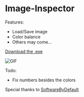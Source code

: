# Image-Inspector

Features:
* Load/Save image
* Color balance
* Others may come...

[Download the .exe](https://www.dropbox.com/s/luz19thrfhxs174/Image-Inspector.exe?dl=0)

![GIF](https://i.imgur.com/OIlgRva.gif)

Todo:
* Fix numbers besides the colors

Special thanks to [SoftwareByDefault](https://softwarebydefault.com/2013/04/11/bitmap-color-balance/)
